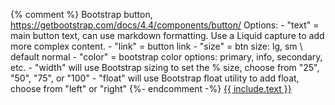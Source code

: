 {% comment %}
    Bootstrap button, https://getbootstrap.com/docs/4.4/components/button/
    Options:
    - "text" = main button text, can use markdown formatting. Use a Liquid capture to add more complex content.
    - "link" = button link
    - "size" = btn size: lg, sm \ default normal
    - "color" = bootstrap color options: primary, info, secondary, etc. 
    - "width" will use Bootstrap sizing to set the % size, choose from "25", "50", "75", or "100"
    - "float" will use Bootstrap float utility to add float, choose from "left" or "right"
{%- endcomment -%}
<a class="btn {% if include.size %}btn-{{include.size}}{%endif%} btn-{{include.color | default: 'secondary'}}  {% if include.float %}float-{{ include.float }} {% endif %}{% if include.width %}w-{{ include.width }}{% endif %}" href="{{include.link}}" markdown="1">{{ include.text }}</a>